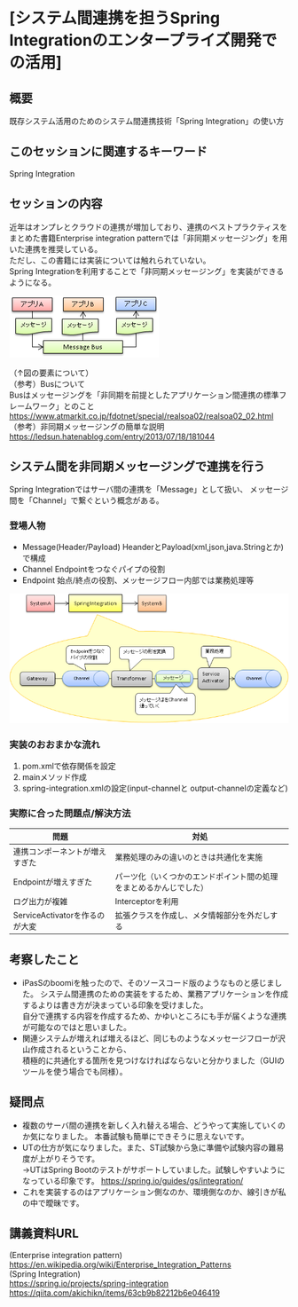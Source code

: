 # [システム間連携を担うSpring Integrationのエンタープライズ開発での活用]
## 概要
既存システム活用のためのシステム間連携技術「Spring Integration」の使い方

## このセッションに関連するキーワード
Spring Integration

## セッションの内容
近年はオンプレとクラウドの連携が増加しており、連携のベストプラクティスをまとめた書籍Enterprise integration patternでは「非同期メッセージング」を用いた連携を推奨している。  
ただし、この書籍には実装については触れられていない。  
Spring Integrationを利用することで「非同期メッセージング」を実装ができるようになる。

![hidouki_img](img/hidouki_img.png) 


（↑図の要素について）  
（参考）Busについて  
Busはメッセージングを「非同期を前提としたアプリケーション間連携の標準フレームワーク」とのこと  
https://www.atmarkit.co.jp/fdotnet/special/realsoa02/realsoa02_02.html  
（参考）非同期メッセージングの簡単な説明  
https://ledsun.hatenablog.com/entry/2013/07/18/181044


## システム間を非同期メッセージングで連携を行う
Spring Integrationではサーバ間の連携を「Message」として扱い、
メッセージ間を「Channel」で繋ぐという概念がある。

### 登場人物
  * Message(Header/Payload)
 HeanderとPayload(xml,json,java.Stringとか)で構成
   * Channel
 Endpointをつなぐパイプの役割
  * Endpoint
 始点/終点の役割、メッセージフロー内部では業務処理等

![springIntegration_img](img/springIntegration_img.png)


### 実装のおおまかな流れ
 1. pom.xmlで依存関係を設定  
 2. mainメソッド作成
 3. spring-integration.xmlの設定(input-channelと output-channelの定義など)

### 実際に合った問題点/解決方法
| 問題 | 対処 |
| ----|---- | 
| 連携コンポーネントが増えすぎた | 業務処理のみの違いのときは共通化を実施 |
| Endpointが増えすぎた| パーツ化（いくつかのエンドポイント間の処理をまとめるかんじでした）|
| ログ出力が複雑 | Interceptorを利用 |
| ServiceActivatorを作るのが大変 | 拡張クラスを作成し、メタ情報部分を外だしする |

## 考察したこと
* iPasSのboomiを触ったので、そのソースコード版のようなものと感じました。
システム間連携のための実装をするため、業務アプリケーションを作成するよりは書き方が決まっている印象を受けました。  
自分で連携する内容を作成するため、かゆいところにも手が届くような連携が可能なのではと思いました。
* 関連システムが増えれば増えるほど、同じものようなメッセージフローが沢山作成されるということから、  
積極的に共通化する箇所を見つけなければならないと分かりました（GUIのツールを使う場合でも同様）。


## 疑問点
* 複数のサーバ間の連携を新しく入れ替える場合、どうやって実施していくのか気になりました。
本番試験も簡単にできそうに思えないです。
* UTの仕方が気になりました。また、ST試験から急に準備や試験内容の難易度が上がりそうです。  
→UTはSpring Bootのテストがサポートしていました。試験しやすいようになっている印象です。
https://spring.io/guides/gs/integration/
* これを実装するのはアプリケーション側なのか、環境側なのか、線引きが私の中で曖昧です。

## 講義資料URL
(Enterprise integration pattern)  
https://en.wikipedia.org/wiki/Enterprise_Integration_Patterns  
(Spring Integration)  
https://spring.io/projects/spring-integration  
https://qiita.com/akichikn/items/63cb9b82212b6e046419
